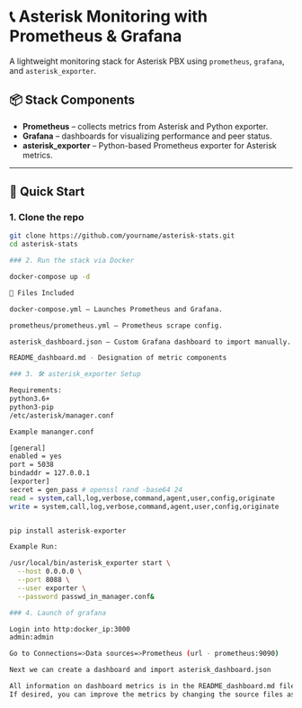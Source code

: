 # 📞 Asterisk Monitoring with Prometheus & Grafana

A lightweight monitoring stack for Asterisk PBX using `prometheus`, `grafana`, and `asterisk_exporter`.

## 📦 Stack Components

- **Prometheus** – collects metrics from Asterisk and Python exporter.
- **Grafana** – dashboards for visualizing performance and peer status.
- **asterisk_exporter** – Python-based Prometheus exporter for Asterisk metrics.

---

## 🚀 Quick Start

### 1. Clone the repo

```bash
git clone https://github.com/yourname/asterisk-stats.git
cd asterisk-stats

### 2. Run the stack via Docker

docker-compose up -d

🧰 Files Included

docker-compose.yml – Launches Prometheus and Grafana.

prometheus/prometheus.yml – Prometheus scrape config.

asterisk_dashboard.json – Custom Grafana dashboard to import manually.

README_dashboard.md - Designation of metric components

### 3. 🛠️ asterisk_exporter Setup

Requirements:
python3.6+
python3-pip
/etc/asterisk/manager.conf

Example mananger.conf

[general]
enabled = yes
port = 5038
bindaddr = 127.0.0.1
[exporter]
secret = gen_pass # openssl rand -base64 24
read = system,call,log,verbose,command,agent,user,config,originate
write = system,call,log,verbose,command,agent,user,config,originate


pip install asterisk-exporter

Example Run:

/usr/local/bin/asterisk_exporter start \
  --host 0.0.0.0 \
  --port 8088 \
  --user exporter \
  --password passwd_in_manager.conf&

### 4. Launch of grafana

Login into http:docker_ip:3000
admin:admin

Go to Connections=>Data sources=>Prometheus (url - prometheus:9090)

Next we can create a dashboard and import asterisk_dashboard.json

All information on dashboard metrics is in the README_dashboard.md file
If desired, you can improve the metrics by changing the source files asterisk-exporter
